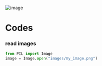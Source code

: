 ![image](https://github.com/SHRIDHARKN/data_science/assets/74343939/77bbf6e5-dd40-4a1a-8c8d-86f45b5bd820)
# Codes 
### read images 
```python
from PIL import Image
image = Image.open("images/my_image.png")
```
